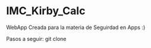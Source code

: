# IMC_Kirby_Calc

WebApp Creada para la materia de Seguirdad en Apps :)

Pasos a seguir:
git clone 

